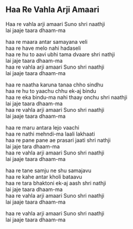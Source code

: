 ## Haa Re Vahla Arji Amaari


Haa re vahla arji amaari Suno shri naathji  
lai jaaje taara dhaam-ma

haa re maara antar samayana veli  
haa re have melo nahi hadaseli  
haa re hu to aavi ubhi tama dvaare shri nathji  
lai jaje taara dhaam-ma  
haa re vahla arji amaari Suno shri naathji  
lai jaaje taara dhaam-ma

haa re naatha karuna tanaa chho sindhu  
haa re hu to yaachu chhu ek-aj bindu  
haa re eka bindu-ma nahi thaay onchu shri naathji  
lai jaje taara dhaam-ma  
haa re vahla arji amaari Suno shri naathji  
lai jaaje taara dhaam-ma

haa re maru antara lejo vaachi  
haa re nathi mehndi-ma laali lakhaati  
haa re pane pane ae prasari jaati shri nathji  
lai jaje tara dhaam-ma  
haa re vahla arji amaari Suno shri naathji  
lai jaaje taara dhaam-ma

haa re tane samju ne shu samajavu  
haa re kahe antar kholi bataavu  
haa re tara bhaktoni ek-aj aash shri nathji  
lai jaje taara dhaam-ma  
haa re vahla arji amaari Suno shri naathji  
lai jaaje taara dhaam-ma

haa re vahla arji amaari Suno shri naathji  
lai jaaje taara dhaam-ma


